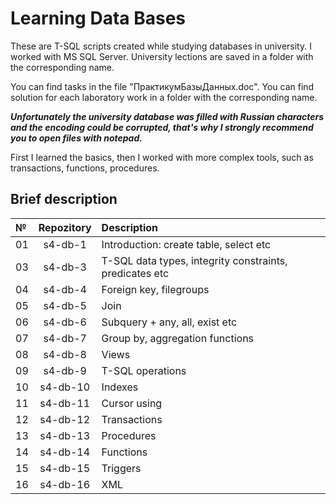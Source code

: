 # Learning Data Bases
These are T-SQL scripts created while studying databases in university. I worked with MS SQL Server. University lections are saved in a folder with the corresponding name.

You can find tasks in the file "ПрактикумБазыДанных.doc". You can find solution for each laboratory work in a folder with the corresponding name. 

_**Unfortunately the university database was filled with Russian characters and the encoding could be corrupted, that's why I strongly recommend you to open files with notepad.**_ 

First I learned the basics, then I worked with more complex tools, such as transactions, functions, procedures.

## Brief description

№ | Repozitory | Description | 
:-|:--------:|:------------|
01| s4-db-1 | Introduction: create table, select etc |
03| s4-db-3 | T-SQL data types, integrity constraints, predicates etc | 
04| s4-db-4 | Foreign key, filegroups | 
05| s4-db-5 | Join |
06| s4-db-6 | Subquery + any, all, exist etc |
07| s4-db-7 | Group by, aggregation functions |
08| s4-db-8 | Views |
09| s4-db-9 | T-SQL operations |
10| s4-db-10 | Indexes |
11| s4-db-11 | Cursor using |
12| s4-db-12 | Transactions |
13| s4-db-13 | Procedures |
14| s4-db-14 | Functions |
15| s4-db-15 | Triggers |
16| s4-db-16 | XML |
